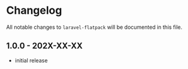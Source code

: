 # Changelog

All notable changes to `laravel-flatpack` will be documented in this file.

## 1.0.0 - 202X-XX-XX

- initial release
